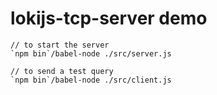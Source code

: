 # lokijs-tcp-server demo


```
// to start the server
`npm bin`/babel-node ./src/server.js

// to send a test query
`npm bin`/babel-node ./src/client.js
```
